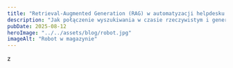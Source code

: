```yaml
---
title: "Retrieval-Augmented Generation (RAG) w automatyzacji helpdesku – analiza i perspektywa praktyczna"
description: "Jak połączenie wyszukiwania w czasie rzeczywistym i generatywnej AI zmienia obsługę IT w polskich przedsiębiorstwach"
pubDate: 2025-08-12
heroImage: "../../assets/blog/robot.jpg"
imageAlt: "Robot w magazynie"
---
```


z
